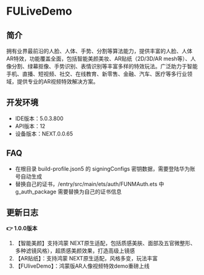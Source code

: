 # FULiveDemo

## 简介
拥有业界最前沿的人脸、人体、手势、分割等算法能力，提供丰富的人脸、人体AR特效，功能覆盖全面，包括智能美颜美妆、AR贴纸（2D/3D/AR mesh等）、人像分割、绿幕抠像、手势识别、表情识别等丰富多样的特效玩法。广泛助力于智能手机、直播、短视频、社交、在线教育、新零售、金融、汽车、医疗等多行业领域，提供专业的AR视频特效解决方案。

## 开发环境
* IDE版本：5.0.3.800
* API版本：12
* 设备版本：NEXT.0.0.65

## FAQ
* 在根目录 build-profile.json5 的 signingConfigs 密钥数据，需要登陆华为账号自动生成
* 替换自己的证书，/entry/src/main/ets/auth/FUNMAuth.ets 中 g_auth_package 需要替换为自己的证书信息

## 更新日志

**👉 1.0.0版本**
1. 【智能美颜】支持鸿蒙 NEXT原生适配，包括质感美肤、面部及五官微整形、多种滤镜风格），超质感美颜效果，打造高级上镜感
2. 【AR贴纸】：支持鸿蒙 NEXT原生适配，风格多变，玩法丰富
3. 【FUliveDemo】：鸿蒙版AR人像视频特效demo重磅上线